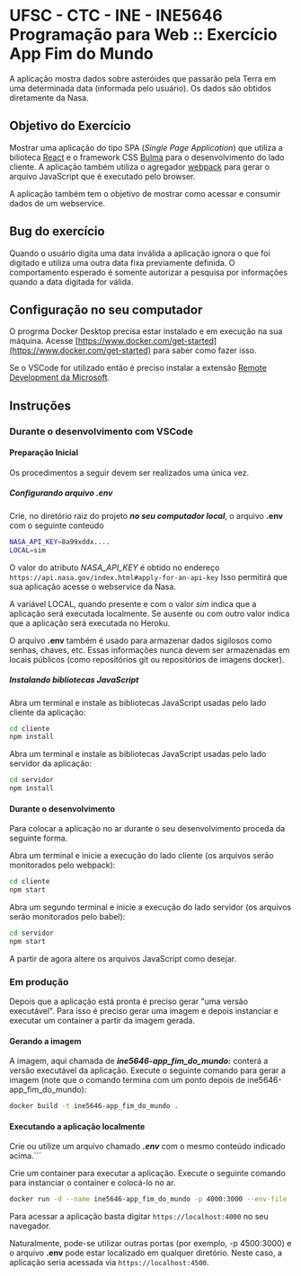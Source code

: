 # UFSC - CTC - INE - INE5646 Programação para Web :: Exercício App Fim do Mundo

A aplicação mostra dados sobre asteróides que passarão pela Terra em uma determinada data (informada pelo usuário). Os dados são obtidos diretamente da Nasa.

## Objetivo do Exercício

Mostrar uma aplicação do tipo SPA (*Single Page Application*) que utiliza a bilioteca [React](https://reactjs.org/) e o framework CSS [Bulma](https://bulma.io/) para o desenvolvimento do lado cliente. A aplicação também utiliza o agregador [webpack](https://webpack.js.org/) para gerar o arquivo JavaScript que é executado pelo browser.

A aplicação também tem o objetivo de mostrar como acessar e consumir dados de um webservice.

## Bug do exercício

Quando o usuário digita uma data inválida a aplicação ignora o que foi digitado e utiliza uma outra data fixa previamente definida. O comportamento esperado é somente autorizar a pesquisa por informações quando a data digitada for válida.

## Configuração no seu computador

O progrma Docker Desktop precisa estar instalado e em execução na sua máquina. Acesse [https://www.docker.com/get-started](https://www.docker.com/get-started) para saber como fazer isso.

Se o VSCode for utilizado então é preciso instalar a extensão [Remote Development da Microsoft](https://marketplace.visualstudio.com/items?itemName=ms-vscode-remote.vscode-remote-extensionpack).

## Instruções

### Durante o desenvolvimento com VSCode

#### Preparação Inicial

Os procedimentos a seguir devem ser realizados uma única vez.

##### Configurando arquivo .env

Crie, no diretório raiz do projeto ***no seu computador local***, o arquivo **.env** com o seguinte conteúdo

```bash
NASA_API_KEY=8a99xddx....
LOCAL=sim
```

O valor do atributo *NASA_API_KEY* é obtido no endereço `https://api.nasa.gov/index.html#apply-for-an-api-key` Isso permitirá que sua aplicação acesse o webservice da Nasa.

A variável LOCAL, quando presente e com o valor *sim*  indica que a aplicação será executada localmente. Se ausente ou com outro valor indica que a aplicação será executada no Heroku.

O arquivo **.env** também é usado para armazenar dados sigilosos como senhas, chaves, etc. Essas informações nunca devem ser armazenadas em locais públicos (como repositórios git ou repositórios de imagens docker).

##### Instalando bibliotecas JavaScript

Abra um terminal e instale as bibliotecas JavaScript usadas pelo lado cliente da aplicação:

```bash
cd cliente
npm install
```

Abra um terminal e instale as bibliotecas JavaScript usadas pelo lado servidor da aplicação:

```bash
cd servidor
npm install
```

#### Durante o desenvolvimento

Para colocar a aplicação no ar durante o seu desenvolvimento proceda da seguinte forma.

Abra um terminal e inicie a execução do lado cliente (os arquivos serão monitorados pelo webpack):

```bash
cd cliente
npm start
```

Abra um segundo terminal e inicie a execução do lado servidor (os arquivos serão monitorados pelo babel):

```bash
cd servidor
npm start
```

A partir de agora altere os arquivos JavaScript como desejar.

### Em produção

Depois que a aplicação está pronta é preciso gerar "uma versão executável". Para isso é preciso gerar uma imagem e depois instanciar e executar um container a partir da imagem gerada.

#### Gerando a imagem

A imagem, aqui chamada de ***ine5646-app_fim_do_mundo:*** conterá a versão executável da aplicação. Execute o seguinte comando para gerar a imagem (note que o comando termina com um ponto depois de ine5646-app_fim_do_mundo):

```bash
docker build -t ine5646-app_fim_do_mundo .
```

#### Executando a aplicação localmente

Crie ou utilize um arquivo chamado ***.env*** com o mesmo conteúdo indicado acima.```

Crie um container para executar a aplicação. Execute o seguinte comando para instanciar o container e colocá-lo no ar.

```bash
docker run -d --name ine5646-app_fim_do_mundo -p 4000:3000 --env-file .env ine5646-app_fim_do_mundo
```

Para acessar a aplicação basta digitar `https://localhost:4000` no seu navegador.

Naturalmente, pode-se utilizar outras portas (por exemplo, -p 4500:3000) e o arquivo **.env** pode estar localizado em qualquer diretório. Neste caso, a aplicação seria acessada via `https://localhost:4500`.
